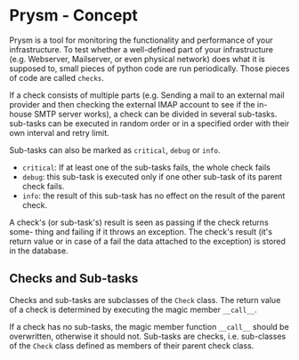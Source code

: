 # Prysm - Concept

Prysm is a tool for monitoring the functionality and performance of your
infrastructure. To test whether a well-defined part of your infrastructure
(e.g. Webserver, Mailserver, or even physical network) does what it is supposed
to, small pieces of python code are run periodically. Those pieces of code are
called `checks`.

If a check consists of multiple parts (e.g. Sending a mail to an external mail
provider and then checking the external IMAP account to see if the in-house 
SMTP server works), a check can be divided in several sub-tasks. sub-tasks can
be executed in random order or in a specified order with their own interval and
retry limit.

Sub-tasks can also be marked as `critical`, `debug` or `info`.
 * `critical`: If at least one of the sub-tasks fails, the whole check fails
 * `debug`: this sub-task is executed only if one other sub-task of its parent
   check fails.
 * `info`: the result of this sub-task has no effect on the result of the
   parent check.

A check's (or sub-task's) result is seen as passing if the check returns some-
thing and failing if it throws an exception. The check's result (it's return
value or in case of a fail the data attached to the exception) is stored in
the database.

## Checks and Sub-tasks

Checks and sub-tasks are subclasses of the `Check` class. The return value of
a check is determined by executing the magic member `__call__`.

If a check has no sub-tasks, the magic member function `__call__` should be
overwritten, otherwise it should not. Sub-tasks are checks, i.e. sub-classes
of the `Check` class defined as members of their parent check class.
